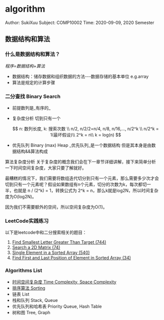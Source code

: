 # algorithm

Author: SukiXuu Subject: COMP10002 Time: 2020-09-09, 2020 Semester

## 数据结构和算法

### 什么是数据结构和算法？

_程序=数据结构+算法_

* 数据结构：储存数据和组织数据的方法---数据存储的基本单位  e.g.array
* 算法是规定的计算步骤

### 二分查找 Binary Search

* 前提数列是_有序的_
* 复杂度分析 切到只有一个

  $$
  n: 数列长度, k: 搜索次数 \\
  n/2, n/2/2=n/4, n/8, n/16,..., n/2^k \\
  n/2^k = 1(最坏假设)\\
  2^k = n\\
  k = log(n)
  $$

* 优先队列 Binary \(max\) Heap _优先队列_是一个数据结构 但是其本身是由数据结构&&算法构成

算法复杂度分析 关于复杂度的概念我们会在下一章节详细讲解，接下来简单分析一下时间空间复杂度，大家只要了解就好。

最糟糕的情况下，我们需要将数组迭代切分到只有一个元素，那么需要多少次才会切到只有一个元素呢？假设如果数组有n个元素，切分的次数为k，每次都切一半，也就是 n / \(2^k\) = 1，转换公式为 2^k = n，那么k就是log2N，所以时间复杂度为O\(log2N\)。

因为我们不需要额外的空间，所以空间复杂度为O\(1\)。

### LeetCode实践练习

以下是leetcode中和二分搜索相关的题目：

1. [Find Smallest Letter Greater Than Target \(744\)](https://leetcode.com/problems/find-smallest-letter-greater-than-target/)
2. [Search a 2D Matrix \(74\)](https://leetcode.com/problems/search-a-2d-matrix/)
3. [Single Element in a Sorted Array \(540\)](https://leetcode.com/problems/single-element-in-a-sorted-array/)
4. [Find First and Last Position of Element in Sorted Array \(34\)](https://leetcode.com/problems/find-first-and-last-position-of-element-in-sorted-array/)

### Algorithms List

* [时间空间复杂度 Time Complexity, Space Complexity](bigo.md)
* [排序算法 Sorting](sorting.md)
* 链表 List
* 栈和队列 Stack, Queue
* 优先队列和哈希表 Priority Queue, Hash Table
* 树和图 Tree, Graph

